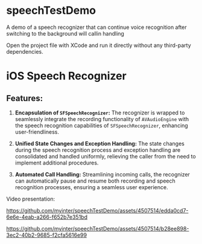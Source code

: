 # speechTestDemo
A demo of a speech recognizer that can continue voice recognition after switching to the background will callin handling

Open the project file with XCode and run it directly without any third-party dependencies.

# iOS Speech Recognizer

## Features:

1. **Encapsulation of `SFSpeechRecognizer`:** The recognizer is wrapped to seamlessly integrate the recording functionality of `AVAudioEngine` with the speech recognition capabilities of `SFSpeechRecognizer`, enhancing user-friendliness.

2. **Unified State Changes and Exception Handling:** The state changes during the speech recognition process and exception handling are consolidated and handled uniformly, relieving the caller from the need to implement additional procedures.

3. **Automated Call Handling:** Streamlining incoming calls, the recognizer can automatically pause and resume both recording and speech recognition processes, ensuring a seamless user experience.

Video presentation:

https://github.com/myinter/speechTestDemo/assets/4507514/edda0cd7-6e6e-4eab-a266-f652b7e351bd

https://github.com/myinter/speechTestDemo/assets/4507514/b28ee898-3ec2-40b2-9685-f2cfa5616e99

